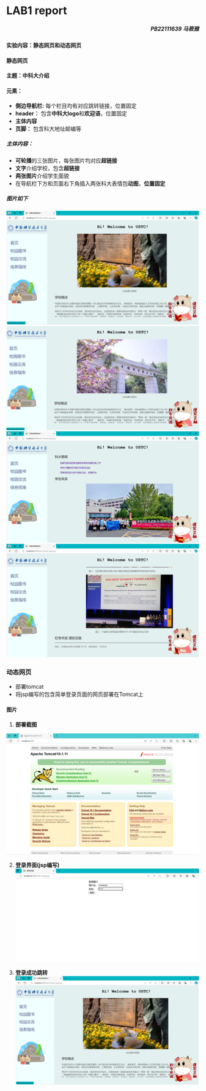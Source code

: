 # LAB1 report
<h5 align="right">PB22111639 马筱雅</h5>

#### 实验内容：静态网页和动态网页
#### 静态网页
#### 主题：中科大介绍
#### 元素：
- **侧边导航栏:** 每个栏目均有对应跳转链接，位置固定
- **header：** 包含**中科大logo**和**欢迎语**，位置固定
- **主体内容**
- **页脚：** 包含科大地址邮编等
##### 主体内容：
- **可轮播**的三张图片，每张图片均对应**超链接**
- **文字**介绍学校，包含**超链接**
- **两张图片**介绍学生面貌
- 在导航栏下方和页面右下角插入两张科大表情包**动图**，**位置固定**
##### 图片如下
<!-- <img src="./屏幕截图 2024-09-18 200248.png" width="450px" align="center"> -->

![alt text](<屏幕截图 2024-09-18 200248.png>)
![alt text](<屏幕截图 2024-09-18 200400.png>)
![alt text](<屏幕截图 2024-09-18 200315.png>)
![alt text](<屏幕截图 2024-09-18 200326.png>)

### 动态网页
- 部署tomcat
- 将jsp编写的包含简单登录页面的网页部署在Tomcat上
#### 图片
1. **部署截图**

![alt text](<屏幕截图 2024-09-18 194824.png>)   

2. **登录界面(jsp编写)**
![alt text](<屏幕截图 2024-09-18 200225.png>)


3. **登录成功跳转**
![alt text](<屏幕截图 2024-09-18 200248.png>)
